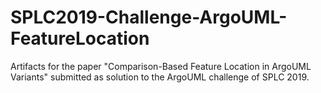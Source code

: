 # SPLC2019-Challenge-ArgoUML-FeatureLocation
Artifacts for the paper "Comparison-Based Feature Location in ArgoUML Variants" submitted as solution to the ArgoUML challenge of SPLC 2019.
